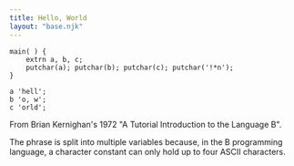 ```yaml
---
title: Hello, World
layout: "base.njk"
---
```


```
main( ) {
    extrn a, b, c;
    putchar(a); putchar(b); putchar(c); putchar('!*n');
}
 
a 'hell';
b 'o, w';
c 'orld';
```

From Brian Kernighan's 1972 "A Tutorial Introduction to the Language B".

The phrase is split into multiple variables because, in the B programming language, a character constant can only hold up to four ASCII characters.

